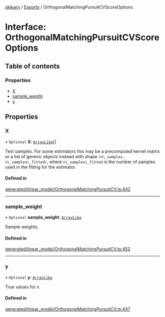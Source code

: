 [sklearn](../readme.md) / [Exports](../modules.md) / OrthogonalMatchingPursuitCVScoreOptions

# Interface: OrthogonalMatchingPursuitCVScoreOptions

## Table of contents

### Properties

- [X](OrthogonalMatchingPursuitCVScoreOptions.md#x)
- [sample\_weight](OrthogonalMatchingPursuitCVScoreOptions.md#sample_weight)
- [y](OrthogonalMatchingPursuitCVScoreOptions.md#y)

## Properties

### X

• `Optional` **X**: [`ArrayLike`](../modules.md#arraylike)[]

Test samples. For some estimators this may be a precomputed kernel matrix or a list of generic objects instead with shape `(n\_samples, n\_samples\_fitted)`, where `n\_samples\_fitted` is the number of samples used in the fitting for the estimator.

#### Defined in

[generated/linear_model/OrthogonalMatchingPursuitCV.ts:442](https://github.com/transitive-bullshit/scikit-learn-ts/blob/367336a/packages/sklearn/src/generated/linear_model/OrthogonalMatchingPursuitCV.ts#L442)

___

### sample\_weight

• `Optional` **sample\_weight**: [`ArrayLike`](../modules.md#arraylike)

Sample weights.

#### Defined in

[generated/linear_model/OrthogonalMatchingPursuitCV.ts:452](https://github.com/transitive-bullshit/scikit-learn-ts/blob/367336a/packages/sklearn/src/generated/linear_model/OrthogonalMatchingPursuitCV.ts#L452)

___

### y

• `Optional` **y**: [`ArrayLike`](../modules.md#arraylike)

True values for `X`.

#### Defined in

[generated/linear_model/OrthogonalMatchingPursuitCV.ts:447](https://github.com/transitive-bullshit/scikit-learn-ts/blob/367336a/packages/sklearn/src/generated/linear_model/OrthogonalMatchingPursuitCV.ts#L447)
